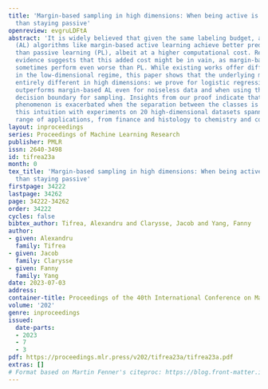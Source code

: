 ```yaml
---
title: 'Margin-based sampling in high dimensions: When being active is less efficient
  than staying passive'
openreview: evgruLDFtA
abstract: 'It is widely believed that given the same labeling budget, active learning
  (AL) algorithms like margin-based active learning achieve better predictive performance
  than passive learning (PL), albeit at a higher computational cost. Recent empirical
  evidence suggests that this added cost might be in vain, as margin-based AL can
  sometimes perform even worse than PL. While existing works offer different explanations
  in the low-dimensional regime, this paper shows that the underlying mechanism is
  entirely different in high dimensions: we prove for logistic regression that PL
  outperforms margin-based AL even for noiseless data and when using the Bayes optimal
  decision boundary for sampling. Insights from our proof indicate that this high-dimensional
  phenomenon is exacerbated when the separation between the classes is small. We corroborate
  this intuition with experiments on 20 high-dimensional datasets spanning a diverse
  range of applications, from finance and histology to chemistry and computer vision.'
layout: inproceedings
series: Proceedings of Machine Learning Research
publisher: PMLR
issn: 2640-3498
id: tifrea23a
month: 0
tex_title: 'Margin-based sampling in high dimensions: When being active is less efficient
  than staying passive'
firstpage: 34222
lastpage: 34262
page: 34222-34262
order: 34222
cycles: false
bibtex_author: Tifrea, Alexandru and Clarysse, Jacob and Yang, Fanny
author:
- given: Alexandru
  family: Tifrea
- given: Jacob
  family: Clarysse
- given: Fanny
  family: Yang
date: 2023-07-03
address: 
container-title: Proceedings of the 40th International Conference on Machine Learning
volume: '202'
genre: inproceedings
issued:
  date-parts:
  - 2023
  - 7
  - 3
pdf: https://proceedings.mlr.press/v202/tifrea23a/tifrea23a.pdf
extras: []
# Format based on Martin Fenner's citeproc: https://blog.front-matter.io/posts/citeproc-yaml-for-bibliographies/
---
```

